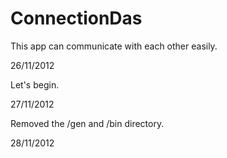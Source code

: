 ConnectionDas
=============

This app can communicate with each other easily.

26/11/2012

Let's begin.

27/11/2012

Removed the /gen and /bin directory.

28/11/2012
